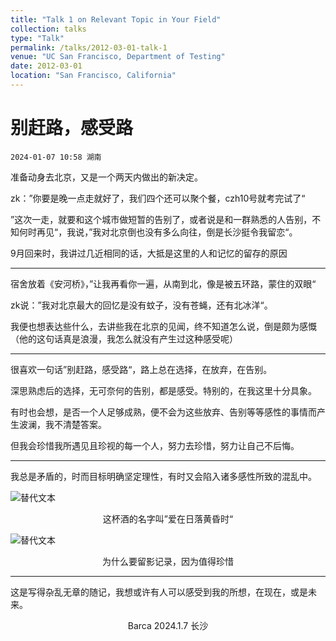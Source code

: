 ```yaml
---
title: "Talk 1 on Relevant Topic in Your Field"
collection: talks
type: "Talk"
permalink: /talks/2012-03-01-talk-1
venue: "UC San Francisco, Department of Testing"
date: 2012-03-01
location: "San Francisco, California"
---
```


# 别赶路，感受路

`2024-01-07 10:58 湖南`

准备动身去北京，又是一个两天内做出的新决定。

zk：”你要是晚一点走就好了，我们四个还可以聚个餐，czh10号就考完试了“

”这次一走，就要和这个城市做短暂的告别了，或者说是和一群熟悉的人告别，不知何时再见“，我说，”我对北京倒也没有多么向往，倒是长沙挺令我留恋“。

9月回来时，我讲过几近相同的话，大抵是这里的人和记忆的留存的原因

-----

宿舍放着《安河桥》，”让我再看你一遍，从南到北，像是被五环路，蒙住的双眼“

zk说：”我对北京最大的回忆是没有蚊子，没有苍蝇，还有北冰洋“。

我便也想表达些什么，去讲些我在北京的见闻，终不知道怎么说，倒是颇为感慨（他的这句话真是浪漫，我怎么就没有产生过这种感受呢）

-----

很喜欢一句话”别赶路，感受路“，路上总在选择，在放弃，在告别。

深思熟虑后的选择，无可奈何的告别，都是感受。特别的，在我这里十分具象。

有时也会想，是否一个人足够成熟，便不会为这些放弃、告别等等感性的事情而产生波澜，我不清楚答案。

但我会珍惜我所遇见且珍视的每一个人，努力去珍惜，努力让自己不后悔。

-----

我总是矛盾的，时而目标明确坚定理性，有时又会陷入诸多感性所致的混乱中。



![替代文本]([图片URL](https://mmbiz.qpic.cn/sz_mmbiz_jpg/SP67QQIIvuwo92B7dP8bJ45eSQiaAhtdyJauUAwRbQOLBJtEoz4Se5Akr76JyNsoJLF6LywkD4K3JToiaHt2UXHg/640?wx_fmt=jpeg&from=appmsg&tp=webp&wxfrom=5&wx_lazy=1&wx_co=1) "这杯酒的名字叫”爱在日落黄昏时“")
<div align="center">
这杯酒的名字叫”爱在日落黄昏时“
</div>

![替代文本](图片URL "为什么要留影记录，因为值得珍惜")
<div align="center">
为什么要留影记录，因为值得珍惜
</div>


-----
这是写得杂乱无章的随记，我想或许有人可以感受到我的所想，在现在，或是未来。



<div align="center">
  Barca
  2024.1.7
  长沙
</div>

